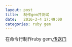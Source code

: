 ```yaml
---
layout: post
title:  制作gem并测试
date:   2016-3-4 17:49:00
categories: ruby gem
---
```

在命令行制作ruby gem,[传送门](https://github.com/QuietListener/mygem)
